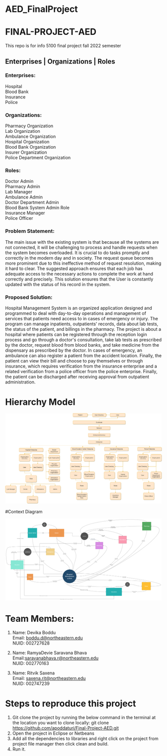 # AED_FinalProject
# FINAL-PROJECT-AED
This repo is for info 5100 final project fall 2022 semester


## Enterprises | Organizations | Roles

### Enterprises:
Hospital</br>
Blood Bank</br>
Insurance</br>
Police</br>

### Organizations:
Pharmacy Organization</br>
Lab Organization</br>
Ambulance Organization</br>
Hospital Organization</br>
Blood Bank Organization</br>
Insurer Organization</br>
Police Department Organization</br>

### Roles:
Doctor Admin</br>
Pharmacy Admin</br>
Lab Manager</br>
Ambulance Admin</br>
Doctor Department Admin</br>
Blood Bank System Admin Role</br>
Insurance Manager</br>
Police Officer</br>

### Problem Statement:
The main issue with the existing system is that because all the systems are not connected, it will be challenging to process and handle requests when the system becomes overloaded. It is crucial to do tasks promptly and correctly in the modern day and in society. The request queue becomes more prominent due to this ineffective method of request resolution, making it hard to clear. The suggested approach ensures that each job has adequate access to the necessary actions to complete the work at hand correctly and precisely. This solution ensures that the User is constantly updated with the status of his record in the system. </br>

### Proposed Solution:
Hospital Management System is an organized application designed and programmed to deal with day-to-day operations and management of services that patients need access to in cases of emergency or injury. The program can manage inpatients, outpatients' records, data about lab tests, the status of the patient, and billings in the pharmacy. The project is about a hospital where patients can be registered through the reception login process and go through a doctor's consultation, take lab tests as prescribed by the doctor, request blood from blood banks, and take medicine from the dispensary as prescribed by the doctor. In cases of emergency, an ambulance can also register a patient from the accident location. Finally, the patient can view their bill and choose to pay themselves or through insurance, which requires verification from the insurance enterprise and a related verification from a police officer from the police enterprise. Finally, the patient can be discharged after receiving approval from outpatient administration.


# Hierarchy Model

![Hospital Management System](https://github.com/ritviksaxena05/AED_FinalProject/blob/7f60d479d8368e1f951cc720e859ddc9454611da/Project%20Model%20Diagram.drawio%20(1).png)

#Context Diagram

![Hospital Management System](https://github.com/ritviksaxena05/AED_FinalProject/blob/5c7a387288c10eb0ce2cb8c68a8c10520c3aa304/context%20diagram.jpg)

# Team Members:

1.  Name: Devika Boddu </br>
    Email:  boddu.d@northeastern.edu </br>
    NUID: 002727628

2.  Name: RamyaDevie Saravana Bhava </br>
    Email:saravanabhava.r@northeastern.edu </br>
    NUID: 002770163

3.  Name: Ritvik Saxena </br>
    Email: saxena.rit@northeastern.edu </br>
    NUID: 002747239

# Steps to reproduce this project

1. Git clone the project by running the below command in the terminal at the location you want to clone locally:  git clone https://github.com/apoddaturi/Final-Project-AED.git
2. Open the project in Eclipse or Netbeans
3. Add all the dependencies to libraries and right click on the project from project file manager then click clean and build.
4. Run it.
